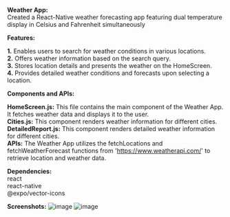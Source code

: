 **Weather App:**    
Created a React-Native weather forecasting app featuring dual temperature display in Celsius and Fahrenheit simultaneously

**Features:** 
 
  **1.** Enables users to search for weather conditions in various locations.  
  **2.** Offers weather information based on the search query.  
  **3.** Stores location details and presents the weather on the HomeScreen.  
  **4.** Provides detailed weather conditions and forecasts upon selecting a location.  

**Components and APIs:**  

  **HomeScreen.js:** This file contains the main component of the Weather App. It fetches weather data and displays it to the user.  
  **Cities.js:** This component renders weather information for different cities.  
  **DetailedReport.js:** This component renders detailed weather information for different cities.   
  **APIs:** The Weather App utilizes the fetchLocations and fetchWeatherForecast functions from 'https://www.weatherapi.com/' to retrieve location and weather data.

**Dependencies:**  
  react  
  react-native  
  @expo/vector-icons  

**Screenshots:**
![image](https://github.com/akhilshetty97/WeatherApp/assets/47709446/09f977ae-a12a-45b7-95ba-6cd1fd47c3e6)
![image](https://github.com/akhilshetty97/WeatherApp/assets/47709446/0dfc2927-392d-4804-8f05-c58cd023670e)



